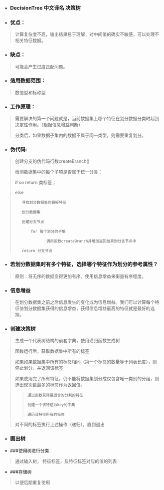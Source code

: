* ### DecisionTree 中文译名 决策树

* ### 优点：
> 计算复杂度不高，输出结果易于理解，对中间值的确实不敏感，可以处理不相关特征数据。

* ### 缺点：
> 可能会产生过度匹配问题。

* ### 适用数据范围：
> 数值型和标称型

* ### 工作原理：
> 需要解决的第一个问题就是，当前数据集上哪个特征在划分数据分类时起到决定性作用。（根据信息增益判断）
>
> 分类后，如果数据子集内的数据不属于同一类型，则需要重复划分。

* ### 伪代码:
> 创建分支的伪代码行数createBranch()
>
> 检测数据集中的每个子项是否属于统一分类：
>
>    if so return 类标签；
>
>    else
>
>        寻找划分数据集的最好特征
>
>        划分数据集
>
>        创建分支节点
>
>            for 每个划分的子集
>
>                   调用函数createBranch并增加返回结果到分支节点中
>
>        return 分支节点

* ### 若划分数据集时有多个特征，选择哪个特征作为划分的参考属性？
> 原则：将无序的数据变得更加有序。使用信息增益来衡量有序程度。

* ### 信息增益
> 在划分数据集之前之后信息发生的变化成为信息增益。我们可以计算每个特征值划分数据集获得的信息增益，获得信息增益最高的特征就是最好的选择。

* ### 创建决策树
> 生成一个代表树结构的前套字典，使用递归函数生成树
>
> 函数运行后，获取数据集中所有的标签
>
>   如果如果数据集中所有的标签相同（第一个标签的数量等于列表长度），则停止划分，并返回该标签
>
>   如果使用完了所有特征，仍不能将数据集划分成仅包含唯一类别的分组，则选出现次数最多的标签作为返回值。
>
> >     通过函数获得最适合的分割的特征
> >
> >     创建一个该特征为key的字典
> >
> >     遍历该特征所有的标签
> >
>   对不同的标签执行上述操作（递归），直到退出

* ### 画出树

* ###使用树进行分类
> 通过输入树， 特征标签，及特征标签对应的值的列表

* ###存储树
> 以便后期重复使用

